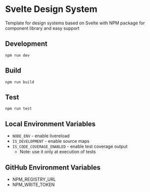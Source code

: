 # Svelte Design System

Template for design systems based on Svelte with NPM package for component library and easy support

## Development

```shell
npm run dev
```

## Build

```shell
npm run build
```

## Test

```shell
npm run test
```

## Local Environment Variables

- `NODE_ENV` - enable livereload
- `IS_DEVELOPMENT` - enable source maps
- `IS_CODE_COVERAGE_ENABLED` - enable test coverage output
  - Note: use it only at execution of tests

## GitHub Environment Variables

- NPM_REGISTRY_URL
- NPM_WRITE_TOKEN
